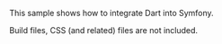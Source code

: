 This sample shows how to integrate Dart into Symfony. 

Build files, CSS (and related) files are not included. 